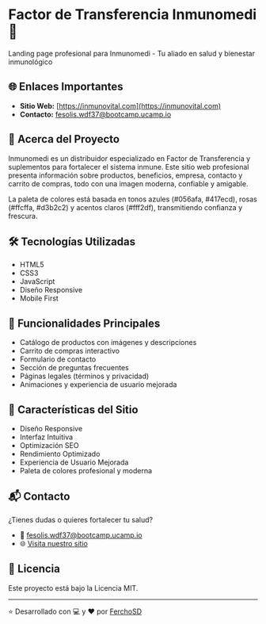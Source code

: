 # Factor de Transferencia Inmunomedi 💙

Landing page profesional para Inmunomedi - Tu aliado en salud y bienestar inmunológico

## 🌐 Enlaces Importantes
- **Sitio Web:**  [https://inmunovital.com](https://inmunovital.com)
- **Contacto:** [fesolis.wdf37@bootcamp.ucamp.io](mailto:fesolis.wdf37@bootcamp.ucamp.io)

## 💫 Acerca del Proyecto
Inmunomedi es un distribuidor especializado en Factor de Transferencia y suplementos para fortalecer el sistema inmune. Este sitio web profesional presenta información sobre productos, beneficios, empresa, contacto y carrito de compras, todo con una imagen moderna, confiable y amigable.

La paleta de colores está basada en tonos azules (#056afa, #417ecd), rosas (#ffcffa, #d3b2c2) y acentos claros (#fff2df), transmitiendo confianza y frescura.

## 🛠️ Tecnologías Utilizadas
- HTML5
- CSS3
- JavaScript
- Diseño Responsive
- Mobile First

## 🛒 Funcionalidades Principales
- Catálogo de productos con imágenes y descripciones
- Carrito de compras interactivo
- Formulario de contacto
- Sección de preguntas frecuentes
- Páginas legales (términos y privacidad)
- Animaciones y experiencia de usuario mejorada

## 🎯 Características del Sitio
- Diseño Responsive
- Interfaz Intuitiva
- Optimización SEO
- Rendimiento Optimizado
- Experiencia de Usuario Mejorada
- Paleta de colores profesional y moderna

## 📬 Contacto
¿Tienes dudas o quieres fortalecer tu salud?
- 📧 [fesolis.wdf37@bootcamp.ucamp.io](mailto:fesolis.wdf37@bootcamp.ucamp.io)
- 🌐 [Visita nuestro sitio](https://inmunovital.com)

## 📄 Licencia
Este proyecto está bajo la Licencia MIT.

---
⭐ Desarrollado con 💻 y ❤️ por [FerchoSD](https://github.com/FerchoSD)
